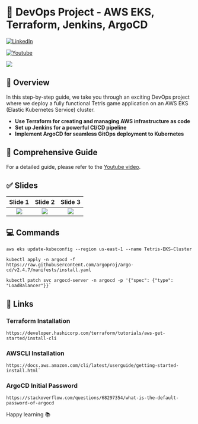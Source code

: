 # 🚀 DevOps Project - AWS EKS, Terraform, Jenkins, ArgoCD
[![LinkedIn](https://img.shields.io/badge/Connect%20with%20me%20on-LinkedIn-blue.svg)](https://www.linkedin.com/in/amine-maalej/)

[![Youtube](https://img.shields.io/badge/YouTube-FF0000?style=for-the-badge&logo=youtube&logoColor=white)](https://www.youtube.com/@CloudTech_with_Amine)


![](slides/slide0.png)


## 🌟 Overview
In this step-by-step guide, we take you through an exciting DevOps project where we deploy a fully functional Tetris game application on an AWS EKS (Elastic Kubernetes Service) cluster.
- **Use Terraform for creating and managing AWS infrastructure as code**
- **Set up Jenkins for a powerful CI/CD pipeline**
- **Implement ArgoCD for seamless GitOps deployment to Kubernetes**

## 📝 Comprehensive Guide
For a detailed guide, please refer to the [Youtube video](https://www.youtube.com/watch?v=QuxDc-u-jrQ).

## ✅ Slides

Slide 1            | Slide 2         | Slide 3       
:------------------------:|:-----------------------:|:----------------------:
![](slides/slide1.png)  | ![](slides/slide2.png) | ![](slides/slide3.png)

## 💻 Commands

```
aws eks update-kubeconfig --region us-east-1 --name Tetris-EKS-Cluster
```

```
kubectl apply -n argocd -f https://raw.githubusercontent.com/argoproj/argo-cd/v2.4.7/manifests/install.yaml
```

```
kubectl patch svc argocd-server -n argocd -p '{"spec": {"type": "LoadBalancer"}}`
```

## 🔗 Links

### Terraform Installation

```
https://developer.hashicorp.com/terraform/tutorials/aws-get-started/install-cli
```
### AWSCLI Installation

```
https://docs.aws.amazon.com/cli/latest/userguide/getting-started-install.html` 
```

### ArgoCD Initial Password

```
https://stackoverflow.com/questions/68297354/what-is-the-default-password-of-argocd
```

Happy learning 📚
